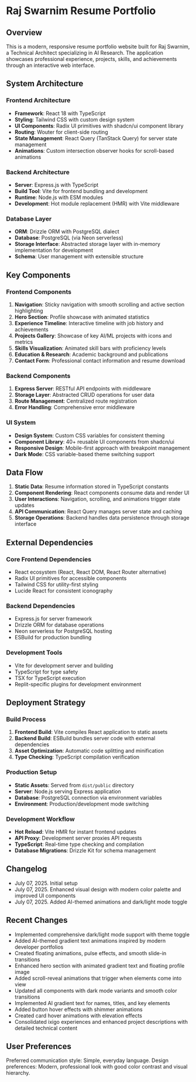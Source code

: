# Raj Swarnim Resume Portfolio

## Overview

This is a modern, responsive resume portfolio website built for Raj Swarnim, a Technical Architect specializing in AI Research. The application showcases professional experience, projects, skills, and achievements through an interactive web interface.

## System Architecture

### Frontend Architecture
- **Framework**: React 18 with TypeScript
- **Styling**: Tailwind CSS with custom design system
- **UI Components**: Radix UI primitives with shadcn/ui component library
- **Routing**: Wouter for client-side routing
- **State Management**: React Query (TanStack Query) for server state management
- **Animations**: Custom intersection observer hooks for scroll-based animations

### Backend Architecture
- **Server**: Express.js with TypeScript
- **Build Tool**: Vite for frontend bundling and development
- **Runtime**: Node.js with ESM modules
- **Development**: Hot module replacement (HMR) with Vite middleware

### Database Layer
- **ORM**: Drizzle ORM with PostgreSQL dialect
- **Database**: PostgreSQL (via Neon serverless)
- **Storage Interface**: Abstracted storage layer with in-memory implementation for development
- **Schema**: User management with extensible structure

## Key Components

### Frontend Components
1. **Navigation**: Sticky navigation with smooth scrolling and active section highlighting
2. **Hero Section**: Profile showcase with animated statistics
3. **Experience Timeline**: Interactive timeline with job history and achievements
4. **Projects Gallery**: Showcase of key AI/ML projects with icons and metrics
5. **Skills Visualization**: Animated skill bars with proficiency levels
6. **Education & Research**: Academic background and publications
7. **Contact Form**: Professional contact information and resume download

### Backend Components
1. **Express Server**: RESTful API endpoints with middleware
2. **Storage Layer**: Abstracted CRUD operations for user data
3. **Route Management**: Centralized route registration
4. **Error Handling**: Comprehensive error middleware

### UI System
- **Design System**: Custom CSS variables for consistent theming
- **Component Library**: 40+ reusable UI components from shadcn/ui
- **Responsive Design**: Mobile-first approach with breakpoint management
- **Dark Mode**: CSS variable-based theme switching support

## Data Flow

1. **Static Data**: Resume information stored in TypeScript constants
2. **Component Rendering**: React components consume data and render UI
3. **User Interactions**: Navigation, scrolling, and animations trigger state updates
4. **API Communication**: React Query manages server state and caching
5. **Storage Operations**: Backend handles data persistence through storage interface

## External Dependencies

### Core Frontend Dependencies
- React ecosystem (React, React DOM, React Router alternative)
- Radix UI primitives for accessible components
- Tailwind CSS for utility-first styling
- Lucide React for consistent iconography

### Backend Dependencies
- Express.js for server framework
- Drizzle ORM for database operations
- Neon serverless for PostgreSQL hosting
- ESBuild for production bundling

### Development Tools
- Vite for development server and building
- TypeScript for type safety
- TSX for TypeScript execution
- Replit-specific plugins for development environment

## Deployment Strategy

### Build Process
1. **Frontend Build**: Vite compiles React application to static assets
2. **Backend Build**: ESBuild bundles server code with external dependencies
3. **Asset Optimization**: Automatic code splitting and minification
4. **Type Checking**: TypeScript compilation verification

### Production Setup
- **Static Assets**: Served from `dist/public` directory
- **Server**: Node.js serving Express application
- **Database**: PostgreSQL connection via environment variables
- **Environment**: Production/development mode switching

### Development Workflow
- **Hot Reload**: Vite HMR for instant frontend updates
- **API Proxy**: Development server proxies API requests
- **TypeScript**: Real-time type checking and compilation
- **Database Migrations**: Drizzle Kit for schema management

## Changelog
- July 07, 2025. Initial setup  
- July 07, 2025. Enhanced visual design with modern color palette and improved UI components
- July 07, 2025. Added AI-themed animations and dark/light mode toggle

## Recent Changes
- Implemented comprehensive dark/light mode support with theme toggle
- Added AI-themed gradient text animations inspired by modern developer portfolios
- Created floating animations, pulse effects, and smooth slide-in transitions
- Enhanced hero section with animated gradient text and floating profile image
- Added scroll-reveal animations that trigger when elements come into view
- Updated all components with dark mode variants and smooth color transitions
- Implemented AI gradient text for names, titles, and key elements
- Added button hover effects with shimmer animations
- Created card hover animations with elevation effects
- Consolidated ixigo experiences and enhanced project descriptions with detailed technical content

## User Preferences

Preferred communication style: Simple, everyday language.
Design preferences: Modern, professional look with good color contrast and visual hierarchy.